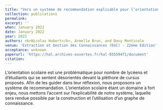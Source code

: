 ```yaml
---
title: "Vers un système de recommandation explicable pour l’orientation scolaire"
collection: publications
permalink:
excerpt: ''
when: January 2022
date: January 2022
year: 2022
authors: <b>Nicolas Hubert</b>, Armelle Brun, and Davy Monticolo
venue: 'Extraction et Gestion des Connaissances (EGC) - 22ème Edition'
acceptance: unknown
paperurl: 'https://hal.archives-ouvertes.fr/hal-03559471/document'
citation:
---
```

L’orientation scolaire est une problématique pour nombre de lycéens et d’étudiants qui se sentent désorientés devant la pléthore de cursus proposés. Afin de les guider dans leur réflexion, nous proposons un système de recommandation. L’orientation scolaire étant un domaine à fort enjeu, nous mettons l’accent sur l’explicabilité de notre système, laquelle sera rendue possible par la construction et l’utilisation d’un graphe de connaissance.
